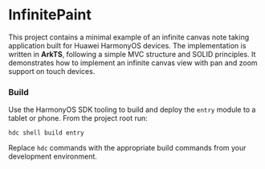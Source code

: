 # InfinitePaint
This project contains a minimal example of an infinite canvas note taking
application built for Huawei HarmonyOS devices. The implementation is
written in **ArkTS**, following a simple MVC structure and SOLID
principles. It demonstrates how to implement an infinite canvas view with
pan and zoom support on touch devices.

### Build

Use the HarmonyOS SDK tooling to build and deploy the `entry` module to a
tablet or phone. From the project root run:

```
hdc shell build entry
```

Replace `hdc` commands with the appropriate build commands from your
development environment.

